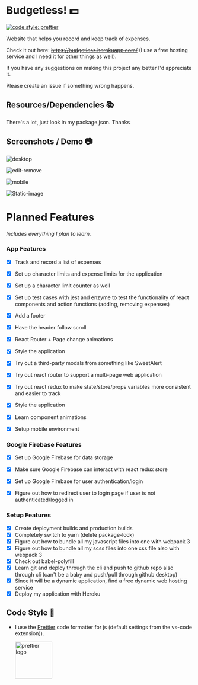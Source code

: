 # Budgetless! :dollar:
[![code style: prettier](https://img.shields.io/badge/code_style-prettier-ff69b4.svg?style=flat-square)](https://github.com/prettier/prettier)


Website that helps you record and keep track of expenses.

Check it out here: ~~https://budgetless.herokuapp.com/~~ (I use a free hosting service and I need it for other things as well).

If you have any suggestions on making this project any better I'd appreciate it.

Please create an issue if something wrong happens.

## Resources/Dependencies :books:

There's a lot, just look in my package.json. Thanks

## Screenshots / Demo :camera:
![desktop](https://media.giphy.com/media/60s1rJDFeQtMxnAZOw/giphy.gif)

![edit-remove](https://media.giphy.com/media/5eG2mXyAWtBS0U5xuu/giphy.gif)

![mobile](https://thumbs.gfycat.com/EnragedWanBelugawhale-size_restricted.gif)

![Static-image](https://github.com/dumblole/budgetless/blob/master/image/chrome_2018-09-14_22-58-12.png)

# Planned Features

_Includes everything I plan to learn._

### App Features

- [x] Track and record a list of expenses
- [x] Set up character limits and expense limits for the application
- [x] Set up a character limit counter as well
- [x] Set up test cases with jest and enzyme to test the functionality of react components and action functions (adding, removing expenses)
- [x] Add a footer
- [x] Have the header follow scroll
- [x] React Router + Page change animations
- [x] Style the application
- [x] Try out a third-party modals from something like SweetAlert
- [x] Try out react router to support a multi-page web application
- [x] Try out react redux to make state/store/props variables more consistent and easier to track
- [x] Style the application
- [x] Learn component animations
- [x] Setup mobile environment


### Google Firebase Features

- [x] Set up Google Firebase for data storage
- [x] Make sure Google Firebase can interact with react redux store
- [x] Set up Google Firebase for user authentication/login
- [x] Figure out how to redirect user to login page if user is not authenticated/logged in



### Setup Features

- [x] Create deployment builds and production builds
- [x] Completely switch to yarn (delete package-lock)
- [x] Figure out how to bundle all my javascript files into one with webpack 3
- [x] Figure out how to bundle all my scss files into one css file also with webpack 3
- [x] Check out babel-polyfill
- [x] Learn git and deploy through the cli and push to github repo also through cli (can't be a baby and push/pull through github desktop)
- [x] Since it will be a dynamic application, find a free dynamic web hosting service
- [x] Deploy my application with Heroku

## Code Style :art:

-   I use the [Prettier](https://prettier.io/) code formatter for js (default settings from the vs-code extension)).

    [<img src ="https://prettier.io/icon.png" alt="prettier logo" width="100" height="100">](https://prettier.io/)







